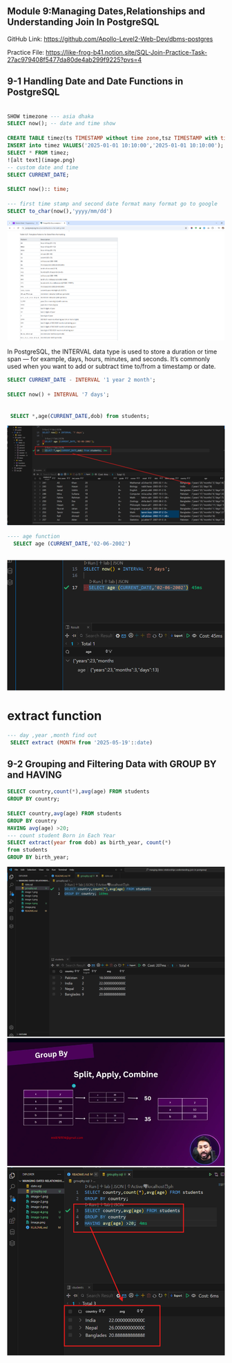 ## Module 9:Managing Dates,Relationships and Understanding Join In PostgreSQL
GitHub Link: https://github.com/Apollo-Level2-Web-Dev/dbms-postgres



Practice File: https://like-frog-b41.notion.site/SQL-Join-Practice-Task-27ac979408f5477da80de4ab299f9225?pvs=4

##  9-1 Handling Date and Date Functions in PostgreSQL

```sql

SHOW timezone --- asia dhaka
SELECT now(); -- date and time show

CREATE TABLE timez(ts TIMESTAMP without time zone,tsz TIMESTAMP with time zone );
INSERT into timez VALUES('2025-01-01 10:10:00','2025-01-01 10:10:00');
SELECT * FROM timez;
![alt text](image.png)
-- custom date and time
SELECT CURRENT_DATE;

SELECT now():: time;

--- first time stamp and second date format many format go to google
SELECT to_char(now(),'yyyy/mm/dd')

```
![alt text](image-1.png)

In PostgreSQL, the INTERVAL data type is used to store a duration or time span — for example, days, hours, minutes, and seconds. It’s commonly used when you want to add or subtract time to/from a timestamp or date.
```sql
SELECT CURRENT_DATE - INTERVAL '1 year 2 month';

SELECT now() + INTERVAL '7 days';

  
 SELECT *,age(CURRENT_DATE,dob) from students;

```
  ![alt text](image-3.png)

```sql
---- age function
  SELECT age (CURRENT_DATE,'02-06-2002')
  
  ```
  ![alt text](image-2.png)
# extract function
```sql
--- day ,year ,month find out
 SELECT extract (MONTH from '2025-05-19'::date)
```

## 9-2 Grouping and Filtering Data with GROUP BY and HAVING
```sql
SELECT country,count(*),avg(age) FROM students
GROUP BY country;

SELECT country,avg(age) FROM students
GROUP BY country
HAVING avg(age) >20;
--- count student Born in Each Year
SELECT extract(year from dob) as birth_year, count(*)
from students
GROUP BY birth_year;
```
![alt text](image-5.png)
![alt text](image-4.png)
![alt text](image-6.png)